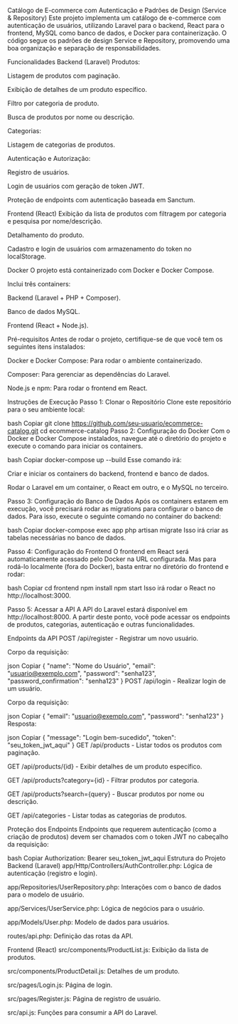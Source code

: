 Catálogo de E-commerce com Autenticação e Padrões de Design (Service & Repository)
Este projeto implementa um catálogo de e-commerce com autenticação de usuários, utilizando Laravel para o backend, React para o frontend, MySQL como banco de dados, e Docker para containerização. O código segue os padrões de design Service e Repository, promovendo uma boa organização e separação de responsabilidades.

Funcionalidades
Backend (Laravel)
Produtos:

Listagem de produtos com paginação.

Exibição de detalhes de um produto específico.

Filtro por categoria de produto.

Busca de produtos por nome ou descrição.

Categorias:

Listagem de categorias de produtos.

Autenticação e Autorização:

Registro de usuários.

Login de usuários com geração de token JWT.

Proteção de endpoints com autenticação baseada em Sanctum.

Frontend (React)
Exibição da lista de produtos com filtragem por categoria e pesquisa por nome/descrição.

Detalhamento do produto.

Cadastro e login de usuários com armazenamento do token no localStorage.

Docker
O projeto está containerizado com Docker e Docker Compose.

Inclui três containers:

Backend (Laravel + PHP + Composer).

Banco de dados MySQL.

Frontend (React + Node.js).

Pré-requisitos
Antes de rodar o projeto, certifique-se de que você tem os seguintes itens instalados:

Docker e Docker Compose: Para rodar o ambiente containerizado.

Composer: Para gerenciar as dependências do Laravel.

Node.js e npm: Para rodar o frontend em React.

Instruções de Execução
Passo 1: Clonar o Repositório
Clone este repositório para o seu ambiente local:

bash
Copiar
git clone https://github.com/seu-usuario/ecommerce-catalog.git
cd ecommerce-catalog
Passo 2: Configuração do Docker
Com o Docker e Docker Compose instalados, navegue até o diretório do projeto e execute o comando para iniciar os containers.

bash
Copiar
docker-compose up --build
Esse comando irá:

Criar e iniciar os containers do backend, frontend e banco de dados.

Rodar o Laravel em um container, o React em outro, e o MySQL no terceiro.

Passo 3: Configuração do Banco de Dados
Após os containers estarem em execução, você precisará rodar as migrations para configurar o banco de dados. Para isso, execute o seguinte comando no container do backend:

bash
Copiar
docker-compose exec app php artisan migrate
Isso irá criar as tabelas necessárias no banco de dados.

Passo 4: Configuração do Frontend
O frontend em React será automaticamente acessado pelo Docker na URL configurada. Mas para rodá-lo localmente (fora do Docker), basta entrar no diretório do frontend e rodar:

bash
Copiar
cd frontend
npm install
npm start
Isso irá rodar o React no http://localhost:3000.

Passo 5: Acessar a API
A API do Laravel estará disponível em http://localhost:8000. A partir deste ponto, você pode acessar os endpoints de produtos, categorias, autenticação e outras funcionalidades.

Endpoints da API
POST /api/register - Registrar um novo usuário.

Corpo da requisição:

json
Copiar
{
  "name": "Nome do Usuário",
  "email": "usuario@exemplo.com",
  "password": "senha123",
  "password_confirmation": "senha123"
}
POST /api/login - Realizar login de um usuário.

Corpo da requisição:

json
Copiar
{
  "email": "usuario@exemplo.com",
  "password": "senha123"
}
Resposta:

json
Copiar
{
  "message": "Login bem-sucedido",
  "token": "seu_token_jwt_aqui"
}
GET /api/products - Listar todos os produtos com paginação.

GET /api/products/{id} - Exibir detalhes de um produto específico.

GET /api/products?category={id} - Filtrar produtos por categoria.

GET /api/products?search={query} - Buscar produtos por nome ou descrição.

GET /api/categories - Listar todas as categorias de produtos.

Proteção dos Endpoints
Endpoints que requerem autenticação (como a criação de produtos) devem ser chamados com o token JWT no cabeçalho da requisição:

bash
Copiar
Authorization: Bearer seu_token_jwt_aqui
Estrutura do Projeto
Backend (Laravel)
app/Http/Controllers/AuthController.php: Lógica de autenticação (registro e login).

app/Repositories/UserRepository.php: Interações com o banco de dados para o modelo de usuário.

app/Services/UserService.php: Lógica de negócios para o usuário.

app/Models/User.php: Modelo de dados para usuários.

routes/api.php: Definição das rotas da API.

Frontend (React)
src/components/ProductList.js: Exibição da lista de produtos.

src/components/ProductDetail.js: Detalhes de um produto.

src/pages/Login.js: Página de login.

src/pages/Register.js: Página de registro de usuário.

src/api.js: Funções para consumir a API do Laravel.